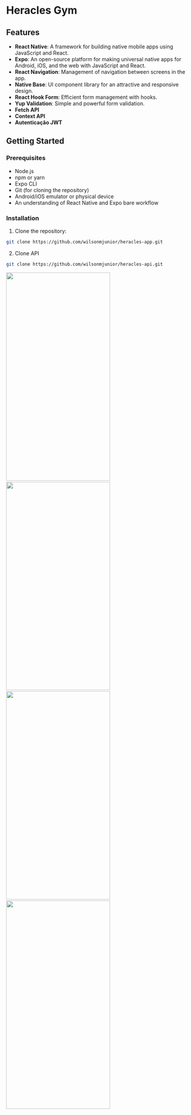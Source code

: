 # Heracles Gym

## Features

- **React Native**: A framework for building native mobile apps using JavaScript and React.
- **Expo**: An open-source platform for making universal native apps for Android, iOS, and the web with JavaScript and React.
- **React Navigation**: Management of navigation between screens in the app.
- **Native Base**: UI component library for an attractive and responsive design.
- **React Hook Form**: Efficient form management with hooks.
- **Yup Validation**: Simple and powerful form validation.
- **Fetch API**
- **Context API**
- **Autenticação JWT**

## Getting Started

### Prerequisites

- Node.js
- npm or yarn
- Expo CLI
- Git (for cloning the repository)
- Android/iOS emulator or physical device
- An understanding of React Native and Expo bare workflow

### Installation

1. Clone the repository:
  ```bash
  git clone https://github.com/wilsonmjunior/heracles-app.git
  ```
2. Clone API   
  ```bash
  git clone https://github.com/wilsonmjunior/heracles-api.git
  ```

<img 
  src="https://github.com/wilsonmjunior/heracles-app/assets/11083214/3c6018db-54c6-4092-887e-21d226227230" 
  width="280"
  height="560"
/>&nbsp;
<img
  src="https://github.com/wilsonmjunior/heracles-app/assets/11083214/15dab882-126d-4120-9f2c-de82ce0fc522"
  width="280"
  height="560"
/>&nbsp;
<img
  src="https://github.com/wilsonmjunior/heracles-app/assets/11083214/de446ad9-c685-45d7-adf4-c06a746179e0"
  width="280"
  height="560"
/>&nbsp;
<img
  src="https://github.com/wilsonmjunior/heracles-app/assets/11083214/f133f01d-3fa4-4824-a4ef-791c0d049955"
  width="280"
  height="560"
/>
